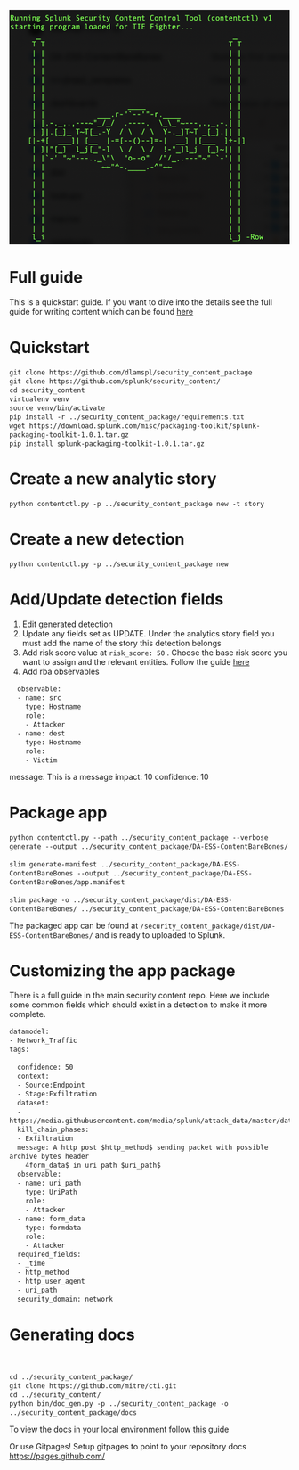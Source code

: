 ![fighter ascii](/docs/img/fighter.png)

# Full guide 
This is a quickstart guide. If you want to dive into the details see the full guide for writing content which can be found [here](https://github.com/splunk/security_content/wiki/Developing-Content)

# Quickstart

```
git clone https://github.com/dlamspl/security_content_package
git clone https://github.com/splunk/security_content/
cd security_content
virtualenv venv
source venv/bin/activate
pip install -r ../security_content_package/requirements.txt
wget https://download.splunk.com/misc/packaging-toolkit/splunk-packaging-toolkit-1.0.1.tar.gz
pip install splunk-packaging-toolkit-1.0.1.tar.gz 
```

# Create a new analytic story

```
python contentctl.py -p ../security_content_package new -t story

```

# Create a new detection

```
python contentctl.py -p ../security_content_package new
```

# Add/Update detection fields
1. Edit generated detection 
2. Update any fields set as UPDATE. Under the analytics story field you must add the name of the story this detection belongs
3. Add risk score value at ```risk_score: 50```  . Choose the base risk score you want to assign and the relevant entities. Follow the guide [here](https://github.com/splunk/security_content/wiki/Splunk-Risk-Based-Analytics-(RBA))
4. Add rba observables
```
  observable:
  - name: src
    type: Hostname
    role:
    - Attacker
  - name: dest
    type: Hostname
    role:
    - Victim
```  
message: This is a message
impact: 10
confidence: 10

# Package app

```
python contentctl.py --path ../security_content_package --verbose generate --output ../security_content_package/DA-ESS-ContentBareBones/

slim generate-manifest ../security_content_package/DA-ESS-ContentBareBones --output ../security_content_package/DA-ESS-ContentBareBones/app.manifest

slim package -o ../security_content_package/dist/DA-ESS-ContentBareBones/ ../security_content_package/DA-ESS-ContentBareBones

```
The packaged app can be found at ```/security_content_package/dist/DA-ESS-ContentBareBones/``` and is ready to uploaded to Splunk.

# Customizing the app package

There is a full guide in the main security content repo. Here we include some common fields which should exist in a detection to make it more complete. 

```
datamodel:
- Network_Traffic
tags:

  confidence: 50
  context:
  - Source:Endpoint
  - Stage:Exfiltration
  dataset:
  - https://media.githubusercontent.com/media/splunk/attack_data/master/datasets/attack_techniques/T1048.003/archive_http_post/stream_http_events.log
  kill_chain_phases:
  - Exfiltration
  message: A http post $http_method$ sending packet with possible archive bytes header
    4form_data$ in uri path $uri_path$
  observable:
  - name: uri_path
    type: UriPath
    role:
    - Attacker
  - name: form_data
    type: formdata
    role:
    - Attacker
  required_fields:
  - _time
  - http_method
  - http_user_agent
  - uri_path
  security_domain: network

```


# Generating docs
```


cd ../security_content_package/
git clone https://github.com/mitre/cti.git 
cd ../security_content/
python bin/doc_gen.py -p ../security_content_package -o ../security_content_package/docs
```

To view the docs in your local environment follow [this](https://jekyllrb.com/) guide

Or use Gitpages! Setup gitpages to point to your repository docs https://pages.github.com/



